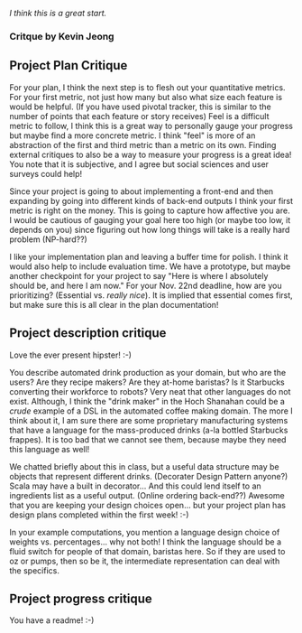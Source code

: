 _I think this is a great start._

### Critque by Kevin Jeong

## Project Plan Critique

For your plan, I think the next step is to flesh out your quantitative metrics. 
For your first metric, not just how many but also what size each feature is would be helpful. (If you have used pivotal tracker, this is similar to the number of points that each feature or story receives)
Feel is a difficult metric to follow, I think this is a great way to personally gauge your progress but maybe find a more concrete metric. I think "feel" is more of an abstraction of the first and third metric than a metric on its own.
Finding external critiques to also be a way to measure your progress is a great idea! You note that it is subjective, and I agree but social sciences and user surveys could help!

Since your project is going to about implementing a front-end and then expanding by going into different kinds of back-end outputs I think your first metric is right on the money. This is going to capture how affective you are. I would be cautious of gauging your goal here too high (or maybe too low, it depends on you) since figuring out how long things will take is a really hard problem (NP-hard??)

I like your implementation plan and leaving a buffer time for polish. I think it would also help to include evaluation time. We have a prototype, but maybe another checkpoint for your project to say "Here is where I absolutely should be, and here I am now." For your Nov. 22nd deadline, how are you prioritizing? (Essential vs. *really nice*). It is implied that essential comes first, but make sure this is all clear in the plan documentation!

## Project description critique

Love the ever present hipster! :-)

You describe automated drink production as your domain, but who are the users? Are they recipe makers? Are they at-home baristas? Is it Starbucks converting their workforce to robots?
Very neat that other languages do not exist. Although, I think the "drink maker" in the Hoch Shanahan could be a _crude_ example of a DSL in the automated coffee making domain.
The more I think about it, I am sure there are some proprietary manufacturing systems that have a language for the mass-produced drinks (a-la bottled Starbucks frappes). It is too bad that we cannot see them, because maybe they need this language as well!


We chatted briefly about this in class, but a useful data structure may be objects that represent different drinks. (Decorater Design Pattern anyone?) Scala may have a built in decorator... And this could lend itself to an ingredients list as a useful output. (Online ordering back-end??)
Awesome that you are keeping your design choices open... but your project plan has design plans completed within the first week! :-) 

In your example computations, you mention a language design choice of weights vs. percentages... why not both! I think the language should be a fluid switch for people of that domain, baristas here. So if they are used to oz or pumps, then so be it, the intermediate representation can deal with the specifics.

## Project progress critique

You have a readme! :-)
